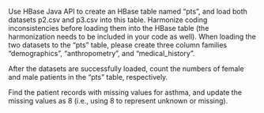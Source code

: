 Use HBase Java API to create an HBase table named “pts”, and load both datasets p2.csv and p3.csv into this table. Harmonize coding inconsistencies before loading them into the HBase table (the harmonization needs to be included in your code as well). When loading the two datasets to the “pts” table, please create three column families “demographics”, “anthropometry”, and “medical_history”. <br />

After the datasets are successfully loaded, count the numbers of female and male patients in the “pts” table, respectively.<br />

Find the patient records with missing values for asthma, and update the missing values as 8 (i.e., using 8 to represent unknown or missing).<br />


